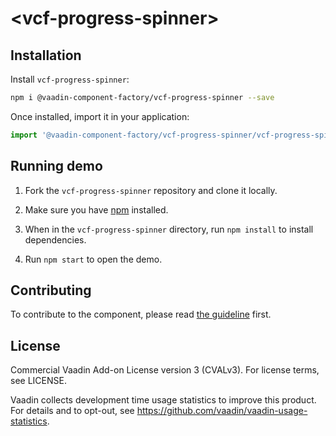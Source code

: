 # &lt;vcf-progress-spinner&gt;



## Installation

Install `vcf-progress-spinner`:

```sh
npm i @vaadin-component-factory/vcf-progress-spinner --save
```

Once installed, import it in your application:

```js
import '@vaadin-component-factory/vcf-progress-spinner/vcf-progress-spinner.js';
```

## Running demo

1. Fork the `vcf-progress-spinner` repository and clone it locally.

1. Make sure you have [npm](https://www.npmjs.com/) installed.

1. When in the `vcf-progress-spinner` directory, run `npm install` to install dependencies.

1. Run `npm start` to open the demo.

## Contributing

  To contribute to the component, please read [the guideline](https://github.com/vaadin/vaadin-core/blob/master/CONTRIBUTING.md) first.

## License

Commercial Vaadin Add-on License version 3 (CVALv3). For license terms, see LICENSE.

Vaadin collects development time usage statistics to improve this product. For details and to opt-out, see https://github.com/vaadin/vaadin-usage-statistics.
